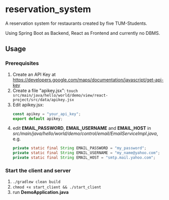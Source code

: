 # reservation_system

A reservation system for restaurants created by five TUM-Students. 

Using Spring Boot as Backend, React as Frontend and currently no DBMS.

## Usage

### Prerequisites
1. Create an API Key at https://developers.google.com/maps/documentation/javascript/get-api-key
2. Create a file "apikey.jsx":
`touch src/main/java/hello/world/demo/view/react-project/src/data/apikey.jsx`
3. Edit apikey.jsx:
    ```javascript
    const apikey = "your_api_key";
    export default apikey;
    ``` 
4. edit **EMAIL_PASSWORD**, **EMAIL_USERNAME** and **EMAIL_HOST** in *src/main/java/hello/world/demo/control/email/EmailServiceImpl.java*,
e.g. 
    ```java
    private static final String EMAIL_PASSWORD = "my_password";
    private static final String EMAIL_USERNAME = "my_name@yahoo.com";
    private static final String EMAIL_HOST = "smtp.mail.yahoo.com";
    ```
### Start the client and server
1. `./gradlew clean build` 
2. `chmod +x start_client && ./start_client`
3. run **DemoApplication.java** 
